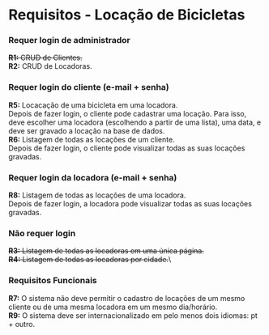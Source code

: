 # Requisitos - Locação de Bicicletas

### Requer login de administrador
~~**R1:** CRUD de Clientes.~~\
**R2:** CRUD de Locadoras.

### Requer login do cliente (e-mail + senha)
**R5:** Locacação de uma bicicleta em uma locadora.\
Depois de fazer login, o cliente pode cadastrar uma locação. Para isso, deve escolher uma locadora (escolhendo a partir de uma lista), uma data, e deve ser gravado a locação na base de dados.\
**R6:** Listagem de todas as locações de um cliente.\
Depois de fazer login, o cliente pode visualizar todas as suas locações gravadas.

### Requer login da locadora (e-mail + senha)
**R8:** Listagem de todas as locações de uma locadora.\
Depois de fazer login, a locadora pode visualizar todas as suas locações gravadas.

### Não requer login
~~**R3:** Listagem de todas as locadoras em uma única página.~~\
~~**R4:** Listagem de todas as locadoras por cidade.~~\

### Requisitos Funcionais
**R7:** O sistema não deve permitir o cadastro de locações de um mesmo cliente ou de uma mesma locadora em um mesmo dia/horário.\
**R9:** O sistema deve ser internacionalizado em pelo menos dois idiomas: pt + outro.
 
